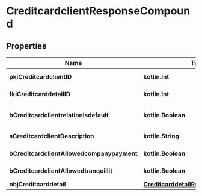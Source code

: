 
# CreditcardclientResponseCompound

## Properties
| Name | Type | Description | Notes |
| ------------ | ------------- | ------------- | ------------- |
| **pkiCreditcardclientID** | **kotlin.Int** | The unique ID of the Creditcardclient |  |
| **fkiCreditcarddetailID** | **kotlin.Int** | The unique ID of the Creditcarddetail |  |
| **bCreditcardclientrelationIsdefault** | **kotlin.Boolean** | Whether if it&#39;s the creditcardclient is the default one |  |
| **sCreditcardclientDescription** | **kotlin.String** | The description of the Creditcardclient |  |
| **bCreditcardclientAllowedcompanypayment** | **kotlin.Boolean** | Whether if it&#39;s an allowedagencypayment |  |
| **bCreditcardclientAllowedtranquillit** | **kotlin.Boolean** | Whether if it&#39;s an allowedtranquillit |  |
| **objCreditcarddetail** | [**CreditcarddetailResponseCompound**](CreditcarddetailResponseCompound.md) |  |  |



